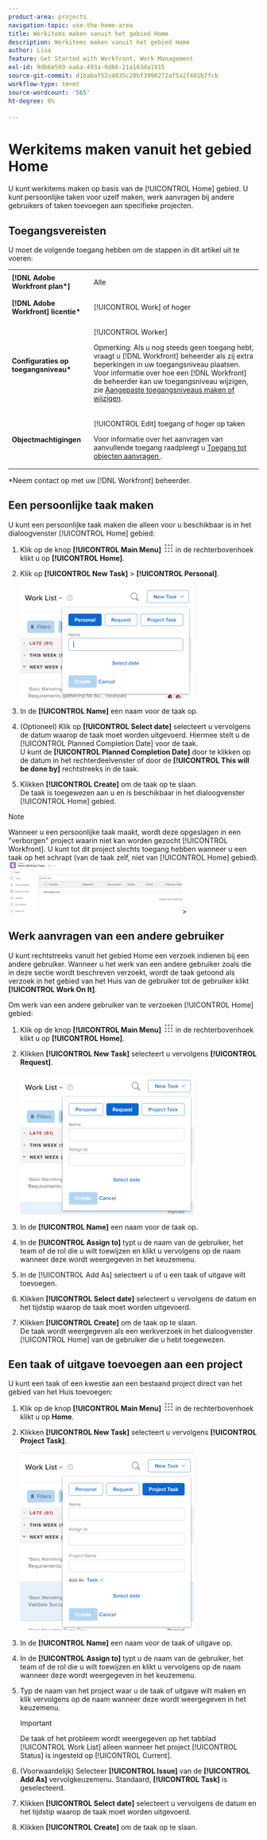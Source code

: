 ```yaml
---
product-area: projects
navigation-topic: use-the-home-area
title: Werkitems maken vanuit het gebied Home
description: Werkitems maken vanuit het gebied Home
author: Lisa
feature: Get Started with Workfront, Work Management
exl-id: 9db6e509-ea6a-493a-9d86-21a163da1915
source-git-commit: d1babaf52c4035c20bf3990272af5a2f401b7fcb
workflow-type: tm+mt
source-wordcount: '565'
ht-degree: 0%

---
```


# Werkitems maken vanuit het gebied Home

<!--
<p data-mc-conditions="QuicksilverOrClassic.Draft mode">(NOTE: From Courtney: Need to rename)</p>
-->

U kunt werkitems maken op basis van de [!UICONTROL Home] gebied. U kunt persoonlijke taken voor uzelf maken, werk aanvragen bij andere gebruikers of taken toevoegen aan specifieke projecten.

## Toegangsvereisten

U moet de volgende toegang hebben om de stappen in dit artikel uit te voeren:

<table style="table-layout:auto"> 
 <col> 
 <col> 
 <tbody> 
  <tr> 
   <td role="rowheader"><strong>[!DNL Adobe Workfront plan*]</strong></td> 
   <td> <p>Alle</p> </td> 
  </tr> 
  <tr> 
   <td role="rowheader"><strong>[!DNL Adobe Workfront] licentie*</strong></td> 
   <td> <p>[!UICONTROL Work] of hoger</p> </td> 
  </tr> 
  <tr> 
   <td role="rowheader"><strong>Configuraties op toegangsniveau*</strong></td> 
   <td> <p>[!UICONTROL Worker]</p> <p>Opmerking: Als u nog steeds geen toegang hebt, vraagt u [!DNL Workfront] beheerder als zij extra beperkingen in uw toegangsniveau plaatsen. Voor informatie over hoe een [!DNL Workfront] de beheerder kan uw toegangsniveau wijzigen, zie <a href="../../../administration-and-setup/add-users/configure-and-grant-access/create-modify-access-levels.md" class="MCXref xref">Aangepaste toegangsniveaus maken of wijzigen</a>.</p> </td> 
  </tr> 
  <tr> 
   <td role="rowheader"><strong>Objectmachtigingen</strong></td> 
   <td> <p>[!UICONTROL Edit] toegang of hoger op taken</p> <p>Voor informatie over het aanvragen van aanvullende toegang raadpleegt u <a href="../../../workfront-basics/grant-and-request-access-to-objects/request-access.md" class="MCXref xref">Toegang tot objecten aanvragen </a>.</p> </td> 
  </tr> 
 </tbody> 
</table>

&#42;Neem contact op met uw [!DNL Workfront] beheerder.

## Een persoonlijke taak maken

U kunt een persoonlijke taak maken die alleen voor u beschikbaar is in het dialoogvenster [!UICONTROL Home] gebied:

1. Klik op de knop **[!UICONTROL Main Menu]** ![](assets/main-menu-icon.png) in de rechterbovenhoek klikt u op **[!UICONTROL Home]**.
1. Klik op **[!UICONTROL New Task]** > **[!UICONTROL Personal]**.

   ![](assets/creating-work-items-new-task-personal-nwe-350x228.png)

1. In de **[!UICONTROL Name]** een naam voor de taak op.
1. (Optioneel) Klik op **[!UICONTROL Select date]** selecteert u vervolgens de datum waarop de taak moet worden uitgevoerd. Hiermee stelt u de [!UICONTROL Planned Completion Date] voor de taak.\
   U kunt de **[!UICONTROL Planned Completion Date]** door te klikken op de datum in het rechterdeelvenster of door de **[!UICONTROL This will be done by]** rechtstreeks in de taak.

1. Klikken **[!UICONTROL Create]** om de taak op te slaan.\
   De taak is toegewezen aan u en is beschikbaar in het dialoogvenster [!UICONTROL Home] gebied.

>[!NOTE]
>
>Wanneer u een persoonlijke taak maakt, wordt deze opgeslagen in een &quot;verborgen&quot; project waarin niet kan worden gezocht [!UICONTROL Workfront]. U kunt tot dit project slechts toegang hebben wanneer u een taak op het schrapt (van de taak zelf, niet van [!UICONTROL Home] gebied).\
>![[!UICONTROL Project for personal tasks]](assets/createworkitems-personal--project-350x105.png)>

## Werk aanvragen van een andere gebruiker

U kunt rechtstreeks vanuit het gebied Home een verzoek indienen bij een andere gebruiker. Wanneer u het werk van een andere gebruiker zoals die in deze sectie wordt beschreven verzoekt, wordt de taak getoond als verzoek in het gebied van het Huis van de gebruiker tot de gebruiker klikt **[!UICONTROL Work On It]**.

Om werk van een andere gebruiker van te verzoeken [!UICONTROL Home] gebied:

1. Klik op de knop **[!UICONTROL Main Menu]** ![](assets/main-menu-icon.png) in de rechterbovenhoek klikt u op **[!UICONTROL Home]**.
1. Klikken **[!UICONTROL New Task]** selecteert u vervolgens **[!UICONTROL Request]**.

   ![](assets/creating-work-items-new-task-request-nwe-350x283.png)

1. In de **[!UICONTROL Name]** een naam voor de taak op.
1. In de **[!UICONTROL Assign to]** typt u de naam van de gebruiker, het team of de rol die u wilt toewijzen en klikt u vervolgens op de naam wanneer deze wordt weergegeven in het keuzemenu.
1. In de [!UICONTROL Add As] selecteert u of u een taak of uitgave wilt toevoegen.
1. Klikken **[!UICONTROL Select date]** selecteert u vervolgens de datum en het tijdstip waarop de taak moet worden uitgevoerd.
1. Klikken **[!UICONTROL Create]** om de taak op te slaan.\
   De taak wordt weergegeven als een werkverzoek in het dialoogvenster [!UICONTROL Home] van de gebruiker die u hebt toegewezen.

## Een taak of uitgave toevoegen aan een project

U kunt een taak of een kwestie aan een bestaand project direct van het gebied van het Huis toevoegen:

1. Klik op de knop **[!UICONTROL Main Menu]** ![](assets/main-menu-icon.png) in de rechterbovenhoek klikt u op **Home**.
1. Klikken **[!UICONTROL New Task]** selecteert u vervolgens **[!UICONTROL Project Task]**.

   ![](assets/creating-work-items-new-project-task-nwe-350x358.png)

1. In de **[!UICONTROL Name]** een naam voor de taak of uitgave op.
1. In de **[!UICONTROL Assign to]** typt u de naam van de gebruiker, het team of de rol die u wilt toewijzen en klikt u vervolgens op de naam wanneer deze wordt weergegeven in het keuzemenu.
1. Typ de naam van het project waar u de taak of uitgave wilt maken en klik vervolgens op de naam wanneer deze wordt weergegeven in het keuzemenu.

   >[!IMPORTANT]
   >
   >De taak of het probleem wordt weergegeven op het tabblad [!UICONTROL Work List] alleen wanneer het project [!UICONTROL Status] is ingesteld op [!UICONTROL Current].

1. (Voorwaardelijk) Selecteer **[!UICONTROL Issue]** van de **[!UICONTROL Add As]** vervolgkeuzemenu. Standaard, **[!UICONTROL Task]** is geselecteerd.

1. Klikken **[!UICONTROL Select date]** selecteert u vervolgens de datum en het tijdstip waarop de taak moet worden uitgevoerd.
1. Klikken **[!UICONTROL Create]** om de taak op te slaan.
